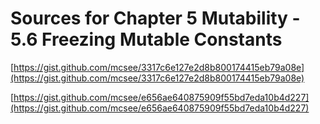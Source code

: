 # Sources for Chapter 5 Mutability - 5.6 Freezing Mutable Constants


[https://gist.github.com/mcsee/3317c6e127e2d8b800174415eb79a08e](https://gist.github.com/mcsee/3317c6e127e2d8b800174415eb79a08e)

[https://gist.github.com/mcsee/e656ae640875909f55bd7eda10b4d227](https://gist.github.com/mcsee/e656ae640875909f55bd7eda10b4d227)